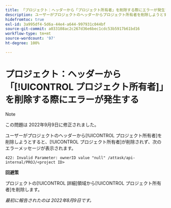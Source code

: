 ```yaml
---
title: 「プロジェクト：ヘッダーから「プロジェクト所有者」を削除する際にエラーが発生する」
description: ユーザーがプロジェクトのヘッダーからプロジェクト所有者を削除しようとすると、プロジェクト所有者が削除されず、エラーメッセージが表示されます。
hidefromtoc: true
exl-id: 3a995df4-5d6a-44e4-a644-997931c044bf
source-git-commit: a033108ac2c267d36e6bec1cdc53b5917b61bd16
workflow-type: tm+mt
source-wordcount: '97'
ht-degree: 100%

---
```


# プロジェクト：ヘッダーから「[!UICONTROL プロジェクト所有者]」を削除する際にエラーが発生する

>[!NOTE]
>
>この問題は 2022年9月9日に修正されました。

ユーザーがプロジェクトのヘッダーから[!UICONTROL プロジェクト所有者]を削除しようとすると、[!UICONTROL プロジェクト所有者]が削除されず、次のエラーメッセージが表示されます。

`422: Invalid Parameter: ownerID value "null" /attask/api-internal/PROJ/<project ID>`

**回避策**

プロジェクトの[!UICONTROL 詳細]領域から[!UICONTROL プロジェクト所有者]を削除します。

_最初に報告されたのは 2022年8月9日です。_
